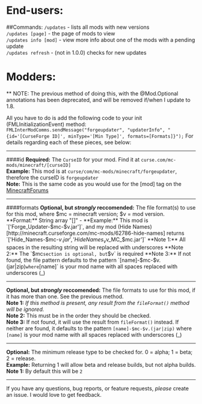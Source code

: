 End-users:
===
##Commands:
`/updates` - lists all mods with new versions  
`/updates [page]` - the page of mods to view  
`/updates info [mod]` - view more info about one of the mods with a pending update  
`/updates refresh` - (not in 1.0.0) checks for new updates

Modders:
===

** NOTE:
The previous method of doing this, with the @Mod.Optional annotations has been deprecated, and will be removed if/when I update to 1.8.

All you have to do is add the following code to your init (FMLInitializationEvent) method:
`FMLInterModComms.sendMessage("forgeupdater", "updaterInfo", "{id='[CurseForge ID]', minType='[Min Type]', formats=[Formats]}");`
For details regarding each of these pieces, see below:

---
####id
**Required:** The `CurseID` for your mod. Find it at `curse.com/mc-mods/minecraft/[curseID]`  
**Example:** This mod is at `curse/com/mc-mods/minecraft/forgeupdater`, therefore the curseID is `forgeupdater`  
**Note:** This is the same code as you would use for the [mod] tag on the [MinecraftForums](http://minecraftforum.net)

---
####formats
**Optional, but *strongly* reccomended:** The file format(s) to use for this mod, where $mc = minecraft version; $v = mod version.  
**Format:** String array "[]" - 
**Example:** This mod is `['Forge_Updater-$mc-$v.jar']`, and my mod (Hide Names)[http://minecraft.curseforge.com/mc-mods/62786-hide-names] returns `['Hide_Names-$mc-$v.jar', 'HideNames_v$v_MC_$mc.jar']`  
**Note 1:** All spaces in the resulting string will be replaced with underscores  
**Note 2:** The `$mc` section is optional, but `$v` is required  
**Note 3:** If not found, the file pattern defaults to the pattern `[name]-$mc-$v.(jar|zip)` where `[name]` is your mod name with all spaces replaced with underscores (_)

---
**Optional, but *strongly* reccomended:** The file formats to use for this mod, if it has more than one. See the previous method.  
**Note 1:** *If this method is present, any result from the `fileFormat()` method will be ignored.*  
**Note 2:** This must be in the order they should be checked.  
**Note 3:** If not found, it will use the result from `fileFormat()` instead. If neither are found, it defaults to the pattern `[name]-$mc-$v.(jar|zip)` where `[name]` is your mod name with all spaces replaced with underscores (_)  

---
**Optional:** The minimum release type to be checked for. 0 = alpha; 1 = beta; 2 = release.  
**Example:** Returning 1 will allow beta and release builds, but not alpha builds.
**Note 1:** By default this will be `2`


---
If you have any questions, bug reports, or feature requests, *please* create an issue. I would love to get feedback.
